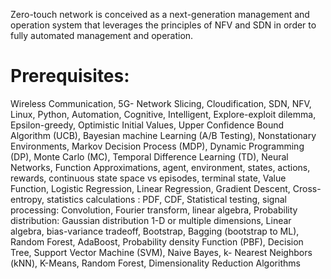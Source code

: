Zero-touch network is conceived as a next-generation management and operation system that leverages the principles of NFV and SDN in order to fully automated management and operation.

# Prerequisites:

Wireless Communication, 5G- Network Slicing, Cloudification, SDN, NFV, Linux, Python, Automation, Cognitive, Intelligent,   Explore-exploit dilemma, Epsilon-greedy, Optimistic Initial Values, Upper Confidence Bound Algorithm (UCB), Bayesian machine Learning (A/B Testing),
Nonstationary Environments, Markov Decision Process (MDP),  Dynamic Programming (DP), Monte Carlo (MC), Temporal Difference Learning (TD), Neural Networks, Function Approximations, agent, environment, states, actions, rewards, continuous state space vs episodes, terminal state, Value Function, Logistic Regression, Linear Regression, Gradient Descent, Cross-entropy, statistics calculations : PDF, CDF, Statistical testing, signal processing: Convolution, Fourier transform, linear algebra, Probability distribution: Gaussian distribution 1-D or multiple dimensions, Linear algebra, bias-variance tradeoff, Bootstrap, Bagging (bootstrap to ML), Random Forest, AdaBoost, Probability density Function (PBF), Decision Tree, Support Vector Machine (SVM), Naive Bayes, k- Nearest Neighbors (kNN), K-Means, Random Forest, Dimensionality Reduction Algorithms
